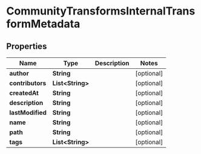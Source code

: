 

# CommunityTransformsInternalTransformMetadata


## Properties

| Name | Type | Description | Notes |
|------------ | ------------- | ------------- | -------------|
|**author** | **String** |  |  [optional] |
|**contributors** | **List&lt;String&gt;** |  |  [optional] |
|**createdAt** | **String** |  |  [optional] |
|**description** | **String** |  |  [optional] |
|**lastModified** | **String** |  |  [optional] |
|**name** | **String** |  |  [optional] |
|**path** | **String** |  |  [optional] |
|**tags** | **List&lt;String&gt;** |  |  [optional] |



